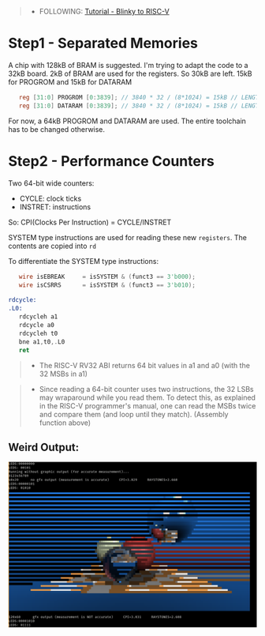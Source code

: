 >- FOLLOWING: [Tutorial - Blinky to RISC-V](https://github.com/BrunoLevy/learn-fpga/blob/master/FemtoRV/TUTORIALS/FROM_BLINKER_TO_RISCV/README.md)

# Step1 - Separated Memories
A chip with 128kB of BRAM is suggested. 
I'm trying to adapt the code to a 32kB board.
2kB of BRAM are used for the registers. So 30kB are left.
15kB for PROGROM and 15kB for DATARAM

```verilog
   reg [31:0] PROGROM [0:3839]; // 3840 * 32 / (8*1024) = 15kB // LENGTH = 0x3C00
   reg [31:0] DATARAM [0:3839]; // 3840 * 32 / (8*1024) = 15kB // LENGTH = 0x3C00
``` 

For now, a 64kB PROGROM and DATARAM are used. The entire toolchain has to be changed otherwise.

# Step2 - Performance Counters

Two 64-bit wide counters:
- CYCLE: clock ticks 
- INSTRET: instructions

So: CPI(Clocks Per Instruction) = CYCLE/INSTRET

SYSTEM type instructions are used for reading these new `registers`.
The contents are copied into `rd`

To differentiate the SYSTEM type instructions:

```verilog
   wire isEBREAK     = isSYSTEM & (funct3 == 3'b000);
   wire isCSRRS      = isSYSTEM & (funct3 == 3'b010);
```

```asm
rdcycle:
.L0:  
   rdcycleh a1
   rdcycle a0
   rdcycleh t0
   bne a1,t0,.L0
   ret
```


>- The RISC-V RV32 ABI returns 64 bit values in a1 and a0 (with the 32 MSBs in a1)

>- Since reading a 64-bit counter uses two instructions, the 32 LSBs may wraparound while you read them. To detect this, as explained in the RISC-V programmer's manual, one can read the MSBs twice and compare them (and loop until they match). (Assembly function above)

## Weird Output:
![weirdoutput](img/weirdoutput.png)